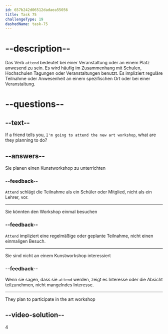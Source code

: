 ```yaml
---
id: 657b242d06512dadaea55056
title: Task 75
challengeType: 19
dashedName: task-75
---
```


# --description--

Das Verb `attend` bedeutet bei einer Veranstaltung oder an einem Platz anwesend zu sein. Es wird häufig im Zusammenhang mit Schulen, Hochschulen Tagungen oder Veranstaltungen benutzt. Es impliziert reguläre Teilnahme oder Anwesenheit an einem spezifischen Ort oder bei einer Veranstaltung.

# --questions--

## --text--

If a friend tells you, `I'm going to attend the new art workshop`, what are they planning to do?

## --answers--

Sie planen einen Kunstworkshop zu unterrichten

### --feedback--

`Attend` schlägt die Teilnahme als ein Schüler oder Mitglied, nicht als ein Lehrer, vor.

---

Sie könnten den Workshop einmal besuchen

### --feedback--

`Attend` impliziert eine regelmäßige oder geplante Teilnahme, nicht einen einmaligen Besuch.

---

Sie sind nicht an einem Kunstworkshop interessiert

### --feedback--

Wenn sie sagen, dass sie `attend` werden, zeigt es Interesse oder die Absicht teilzunehmen, nicht mangelndes Interesse.

---

They plan to participate in the art workshop

## --video-solution--

4
